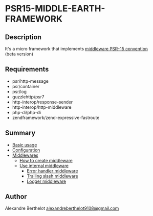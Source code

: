 # PSR15-MIDDLE-EARTH-FRAMEWORK

## Description
It's a micro framework that implements [middleware PSR-15 convention](https://github.com/php-fig/fig-standards/blob/master/proposed/http-middleware/middleware.md) (beta version)

## Requirements
- psr/http-message
- psr/container
- psr/log
- guzzlehttp/psr7
- http-interop/response-sender
- http-interop/http-middleware
- php-di/php-di
- zendframework/zend-expressive-fastroute

## Summary
* [Basic usage](https://github.com/ender9108/psr15-middle-earth-framework/tree/master/docs/basic_usage.md)
* [Configuration](https://github.com/ender9108/psr15-middle-earth-framework/tree/master/docs/configuration.md)
* [Middlewares](https://github.com/ender9108/psr15-middle-earth-framework/tree/master/docs/middlewares.md)
    * [How to create middleware](https://github.com/ender9108/psr15-middle-earth-framework/tree/master/docs/middlewares.md#how-to-create-middleware)
    * [Use internal middleware](https://github.com/ender9108/psr15-middle-earth-framework/tree/master/docs/middlewares.md#use-internal-middleware)
        * [Error handler middleware](https://github.com/ender9108/psr15-middle-earth-framework/tree/master/docs/middlewares.md#error-handler-middleware)
        * [Trailing slash middleware](https://github.com/ender9108/psr15-middle-earth-framework/tree/master/docs/middlewares.md#trailing-slash-middleware)
        * [Logger middleware](https://github.com/ender9108/psr15-middle-earth-framework/tree/master/docs/middlewares.md#logger-middleware)

## Author
Alexandre Berthelot <alexandreberthelot9108@gmail.com>